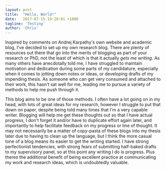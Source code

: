 ```yaml
---
layout: post
title:  "Hello, World!"
date:   2017-07-15 19:28:01 +1000
tagline: 'Testing'
author: 'Chris'
---
```

Inspired by comments on Andrej Karpathy's own website and academic blog, I've decided to set up my own research blog. There are plenty of resources out there that go into the merits of blogging as part of your research or PhD, not the least of which is that it actually <i>gets me writing</i>. As many others have anecdotally told me, I have struggled to maintain motivation and dedication during some parts of my candidature, especially when it comes to jotting down notes or ideas, or developing drafts of my impending thesis. As someone who can get very consumed and attached to their work, this hasn't sat well for me, leading me to pursue a variety of methods to help me push through it. 

This blog aims to be one of those methods. I often have a lot going on in my head, with lots of great ideas for my research, however I struggle to put that down on paper, despite being told many times that I'm a very capable writer. Blogging will help me get these thoughts out so that I have actual progress, I don't forget it and/or have to duplicate effort again later, and importantly to help facilitate feedback on my progress or line of thought. It may not necessarily be a matter of copy-pasta of these blogs into my thesis later due to having to clean up the language, but I think the more casual tone of a blog means its easier to get the writing started. I have strong perfectionist tendencies, with strong fears of submitting half-baked drafts to my supervisory panel, so at this point any writing I do is progress. Plus theres the additional benefit of being excellent practice at communicating my work and research ideas, which is undoubtedly valuable. 